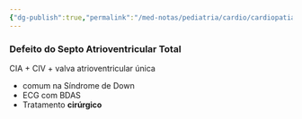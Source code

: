```yaml
---
{"dg-publish":true,"permalink":"/med-notas/pediatria/cardio/cardiopatias-congenitas/defeito-do-septo-atrioventricular-total/"}
---
```


### Defeito do Septo Atrioventricular Total
CIA + CIV + valva atrioventricular única
- comum na Síndrome de Down
- ECG com BDAS
- Tratamento **cirúrgico**